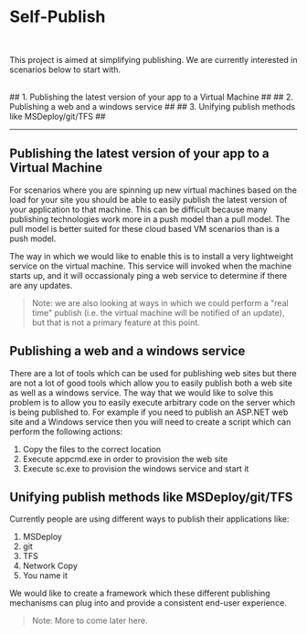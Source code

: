 # Self-Publish #
<br/>

This project is aimed at simplifying publishing. We are currently interested in scenarios below to start with.

<br/>
## 1. Publishing the latest version of your app to a Virtual Machine ##
## 2. Publishing a web and a windows service ##
## 3. Unifying publish methods like MSDeploy/git/TFS ##
<br />

***
## Publishing the latest version of your app to a Virtual Machine ##
For scenarios where you are spinning up new virtual machines based on the load for your site you should be able to easily publish the latest version of your application to that machine. This can be difficult because many publishing technologies work more in a push model than a pull model. The pull model is better suited for these cloud based VM scenarios than is a push model.

The way in which we would like to enable this is to install a very lightweight service on the virtual machine. This service will invoked when the machine starts up, and it will occassionaly ping a web service to determine if there are any updates.

> Note: we are also looking at ways in which we could perform a "real time" publish (i.e. the virtual machine will be notified of an update), but that is not a primary feature at this point.

## Publishing a web and a windows service ##
There are a lot of tools which can be used for publishing web sites but there are not a lot of good tools which allow you to easily publish both a web site as well as a windows service. The way that we would like to solve this problem is to allow you to easily execute arbitrary code on the server which is being published to. For example if you need to publish an ASP.NET web site and a Windows service then you will need to create a script which can perform the following actions:

1. Copy the files to the correct location
1. Execute appcmd.exe in order to provision the web site
1. Execute sc.exe to provision the windows service and start it

## Unifying publish methods like MSDeploy/git/TFS ##
Currently people are using different ways to publish their applications like:

1. MSDeploy
2. git
3. TFS
4. Network Copy
5. You name it

We would like to create a framework which these different publishing mechanisms can plug into and provide a consistent end-user experience.


> Note: More to come later here.

